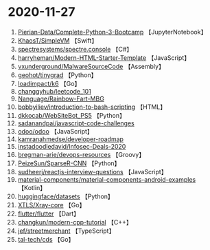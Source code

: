 # 2020-11-27

1. [Pierian-Data/Complete-Python-3-Bootcamp](https://github.com/Pierian-Data/Complete-Python-3-Bootcamp) 【JupyterNotebook】
2. [KhaosT/SimpleVM](https://github.com/KhaosT/SimpleVM) 【Swift】
3. [spectresystems/spectre.console](https://github.com/spectresystems/spectre.console) 【C#】
4. [harryheman/Modern-HTML-Starter-Template](https://github.com/harryheman/Modern-HTML-Starter-Template) 【JavaScript】
5. [vxunderground/MalwareSourceCode](https://github.com/vxunderground/MalwareSourceCode) 【Assembly】
6. [geohot/tinygrad](https://github.com/geohot/tinygrad) 【Python】
7. [loadimpact/k6](https://github.com/loadimpact/k6) 【Go】
8. [changgyhub/leetcode_101](https://github.com/changgyhub/leetcode_101) 
9. [Nanguage/Rainbow-Fart-MBG](https://github.com/Nanguage/Rainbow-Fart-MBG) 
10. [bobbyiliev/introduction-to-bash-scripting](https://github.com/bobbyiliev/introduction-to-bash-scripting) 【HTML】
11. [dkkocab/WebSiteBot_PS5](https://github.com/dkkocab/WebSiteBot_PS5) 【Python】
12. [sadanandpai/javascript-code-challenges](https://github.com/sadanandpai/javascript-code-challenges) 
13. [odoo/odoo](https://github.com/odoo/odoo) 【JavaScript】
14. [kamranahmedse/developer-roadmap](https://github.com/kamranahmedse/developer-roadmap) 
15. [instadoodledavid/Infosec-Deals-2020](https://github.com/instadoodledavid/Infosec-Deals-2020) 
16. [bregman-arie/devops-resources](https://github.com/bregman-arie/devops-resources) 【Groovy】
17. [PeizeSun/SparseR-CNN](https://github.com/PeizeSun/SparseR-CNN) 【Python】
18. [sudheerj/reactjs-interview-questions](https://github.com/sudheerj/reactjs-interview-questions) 【JavaScript】
19. [material-components/material-components-android-examples](https://github.com/material-components/material-components-android-examples) 【Kotlin】
20. [huggingface/datasets](https://github.com/huggingface/datasets) 【Python】
21. [XTLS/Xray-core](https://github.com/XTLS/Xray-core) 【Go】
22. [flutter/flutter](https://github.com/flutter/flutter) 【Dart】
23. [changkun/modern-cpp-tutorial](https://github.com/changkun/modern-cpp-tutorial) 【C++】
24. [jef/streetmerchant](https://github.com/jef/streetmerchant) 【TypeScript】
25. [tal-tech/cds](https://github.com/tal-tech/cds) 【Go】
